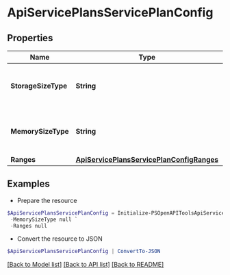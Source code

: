 # ApiServicePlansServicePlanConfig
## Properties

Name | Type | Description | Notes
------------ | ------------- | ------------- | -------------
**StorageSizeType** | **String** | Specifies range min / max storage multiplier | [optional] [default to "gb"]
**MemorySizeType** | **String** | Specifies range min / max memory multiplier | [optional] [default to "mb"]
**Ranges** | [**ApiServicePlansServicePlanConfigRanges**](ApiServicePlansServicePlanConfigRanges.md) |  | [optional] 

## Examples

- Prepare the resource
```powershell
$ApiServicePlansServicePlanConfig = Initialize-PSOpenAPIToolsApiServicePlansServicePlanConfig  -StorageSizeType null `
 -MemorySizeType null `
 -Ranges null
```

- Convert the resource to JSON
```powershell
$ApiServicePlansServicePlanConfig | ConvertTo-JSON
```

[[Back to Model list]](../README.md#documentation-for-models) [[Back to API list]](../README.md#documentation-for-api-endpoints) [[Back to README]](../README.md)

